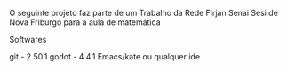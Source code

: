 O seguinte projeto faz parte de um Trabalho da Rede Firjan Senai Sesi de Nova Friburgo para a aula de matemática

Softwares

git - 2.50.1
godot - 4.4.1
Emacs/kate ou qualquer ide
